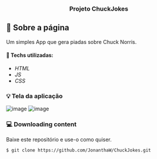 <h3 align="center">
  Projeto ChuckJokes
</h3>

## :rocket: Sobre a página

Um simples App que gera piadas sobre Chuck Norris.

#### :wrench: Techs utilizadas:
* _HTML_
* _JS_
* _CSS_

### :bulb: Tela da aplicação

![image](https://github.com/JonanthaW/Yu-Ken-Po/blob/main/assets/example1.jpg)
![image](https://github.com/JonanthaW/Yu-Ken-Po/blob/main/assets/example2.jpg)

### :computer: Downloading content

<p>Baixe este repositório e use-o como quiser. </p>

```bash
$ git clone https://github.com/JonanthaW/ChuckJokes.git
```
